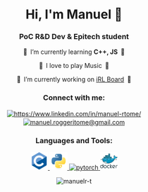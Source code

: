 <h1 align="center">Hi, I'm Manuel 👋</h1>
<h3 align="center">PoC R&D Dev & Epitech student</h3>
<p align="center">🌱&ensp;I’m currently learning <b>C++, JS</b>&ensp;🌱</p>
<p align="center">🎵&ensp;I love to play Music&ensp;🎵</p>
<p align="center">🔭&ensp;I’m currently working on <a href="https://github.com/PoCInnovation/iRL-Board">iRL Board</a>&ensp;🔭</p>
<h3 align="center">Connect with me:</h3>
<p align="center">
<a href="https://linkedin.com/in/https://www.linkedin.com/in/manuel-rtome/" target="blank"><img align="center" src="https://raw.githubusercontent.com/rahuldkjain/github-profile-readme-generator/master/src/images/icons/Social/linked-in-alt.svg" alt="https://www.linkedin.com/in/manuel-rtome/" height="30" width="40" /></a>
<a href="mailto:manuel.roggeritome@gmail.com" target="blank">
  <img align="center" src="https://mailmeteor.com/logos/assets/PNG/Gmail_Logo_256px.png" alt="manuel.roggeritome@gmail.com" height="30" width="40" />
  </a>
</p>

<h3 align="center">Languages and Tools:</h3>
<p align="center">
  <a href="https://www.cprogramming.com/" target="_blank" rel="noreferrer">
    <img src="https://raw.githubusercontent.com/devicons/devicon/master/icons/c/c-original.svg" alt="c" width="40" height="40"/>
  </a>
  <a href="https://www.python.org" target="_blank" rel="noreferrer">
    <img src="https://raw.githubusercontent.com/devicons/devicon/master/icons/python/python-original.svg" alt="python" width="40" height="40"/>
  </a>
    <a href="https://pytorch.org/" target="_blank" rel="noreferrer">
    <img src="https://www.vectorlogo.zone/logos/pytorch/pytorch-icon.svg" alt="pytorch" width="40" height="40"/>
  </a>
  <a href="https://www.docker.com/" target="_blank" rel="noreferrer"> 
    <img src="https://raw.githubusercontent.com/devicons/devicon/master/icons/docker/docker-original-wordmark.svg" alt="docker" width="40" height="40"/>
  </a>
</p>
<p align="center">
  <img src="https://streak-stats.demolab.com?user=ManuelR-T&theme=dark&hide_border=true&border_radius=10&background=0D1117" alt="manuelr-t"/>
</p>
